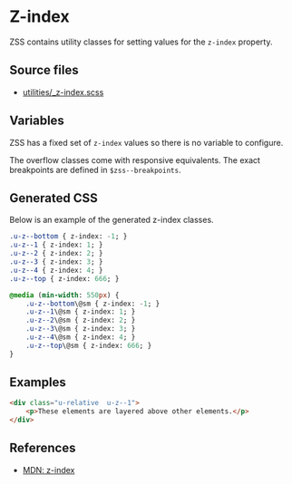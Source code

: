 # Z-index

ZSS contains utility classes for setting values for the `z-index` property.

## Source files

- [utilities/_z-index.scss](../../src/utilities/_z-index.scss)

## Variables

ZSS has a fixed set of `z-index` values so there is no variable to configure.

The overflow classes come with responsive equivalents. The exact breakpoints are defined in `$zss--breakpoints`.

## Generated CSS

Below is an example of the generated z-index classes.

```sass
.u-z--bottom { z-index: -1; }
.u-z--1 { z-index: 1; }
.u-z--2 { z-index: 2; }
.u-z--3 { z-index: 3; }
.u-z--4 { z-index: 4; }
.u-z--top { z-index: 666; }

@media (min-width: 550px) {
    .u-z--bottom\@sm { z-index: -1; }
    .u-z--1\@sm { z-index: 1; }
    .u-z--2\@sm { z-index: 2; }
    .u-z--3\@sm { z-index: 3; }
    .u-z--4\@sm { z-index: 4; }
    .u-z--top\@sm { z-index: 666; }
}
```

## Examples

```html
<div class="u-relative  u-z--1">
    <p>These elements are layered above other elements.</p>
</div>
```

## References

- [MDN: z-index](https://developer.mozilla.org/en/docs/Web/CSS/z-index)
